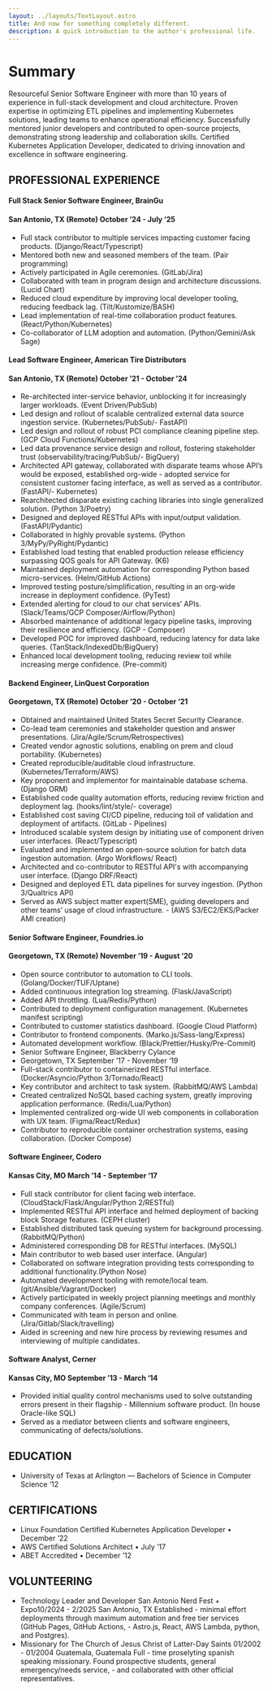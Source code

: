 ```yaml
---
layout: ../layouts/TextLayout.astro
title: And now for something completely different.
description: A quick introduction to the author's professional life.
---
```


# Summary
Resourceful Senior Software Engineer with more than 10 years of experience in full-stack development and cloud architecture. Proven expertise in optimizing ETL pipelines and implementing Kubernetes solutions, leading teams to enhance operational efficiency. Successfully mentored junior developers and contributed to open-source projects, demonstrating strong leadership and collaboration skills. Certified Kubernetes Application Developer, dedicated to driving innovation and excellence in software engineering.

## PROFESSIONAL EXPERIENCE

#### Full Stack Senior Software Engineer, BrainGu
#### San Antonio, TX (Remote) October ’24 - July ’25
- Full stack contributor to multiple services impacting customer facing products. (Django/React/Typescript)
- Mentored both new and seasoned members of the team. (Pair programming)
- Actively participated in Agile ceremonies. (GitLab/Jira)
- Collaborated with team in program design and architecture discussions. (Lucid Chart)
- Reduced cloud expenditure by improving local developer tooling, reducing feedback lag. (Tilt/Kustomize/BASH)
- Lead implementation of real-time collaboration product features. (React/Python/Kubernetes)
- Co-collaborator of LLM adoption and automation. (Python/Gemini/Ask Sage)

#### Lead Software Engineer, American Tire Distributors 
#### San Antonio, TX (Remote) October ’21 - October ’24
- Re-architected inter-service behavior, unblocking it for increasingly larger workloads. (Event Driven/PubSub)
- Led design and rollout of scalable centralized external data source ingestion service. (Kubernetes/PubSub/- FastAPI)
- Led design and rollout of robust PCI compliance cleaning pipeline step. (GCP Cloud Functions/Kubernetes)
- Led data provenance service design and rollout, fostering stakeholder trust (observability/tracing/PubSub/- BigQuery)
- Architected API gateway, collaborated with disparate teams whose API’s would be exposed, established org-wide - adopted service for consistent customer facing interface, as well as served as a contributor. (FastAPI/- Kubernetes)
- Rearchitected disparate existing caching libraries into single generalized solution. (Python 3/Poetry)
- Designed and deployed RESTful APIs with input/output validation. (FastAPI/Pydantic)
- Collaborated in highly provable systems. (Python 3/MyPy/PyRight/Pydantic)
- Established load testing that enabled production release efficiency surpassing QOS goals for API Gateway. (K6)
- Maintained deployment automation for corresponding Python based micro-services. (Helm/GitHub Actions)
- Improved testing posture/simplification, resulting in an org-wide increase in deployment confidence. (PyTest)
- Extended alerting for cloud to our chat services’ APIs. (Slack/Teams/GCP Composer/Airflow/Python)
- Absorbed maintenance of additional legacy pipeline tasks, improving their resilience and efficiency. (GCP - Composer)
- Developed POC for improved dashboard, reducing latency for data lake queries. (TanStack/IndexedDb/BigQuery)
- Enhanced local development tooling, reducing review toil while increasing merge confidence. (Pre-commit)

#### Backend Engineer, LinQuest Corporation
#### Georgetown, TX (Remote) October ’20 - October ‘21
- Obtained and maintained United States Secret Security Clearance.
- Co-lead team ceremonies and stakeholder question and answer presentations. (Jira/Agile/Scrum/Retrospectives)
- Created vendor agnostic solutions, enabling on prem and cloud portability. (Kubernetes)
- Created reproducible/auditable cloud infrastructure. (Kubernetes/Terraform/AWS)
- Key proponent and implementor for maintainable database schema. (Django ORM)
- Established code quality automation efforts, reducing review friction and deployment lag. (hooks/lint/style/- coverage)
- Established cost saving CI/CD pipeline, reducing toil of validation and deployment of artifacts. (GitLab - Pipelines)
- Introduced scalable system design by initiating use of component driven user interfaces. (React/Typescript)
- Evaluated and implemented an open-source solution for batch data ingestion automation. (Argo Workflows/ React)
- Architected and co-contributor to RESTful API's with accompanying user interface. (Django DRF/React)
- Designed and deployed ETL data pipelines for survey ingestion. (Python 3/Qualtrics API)
- Served as AWS subject matter expert(SME), guiding developers and other teams’ usage of cloud infrastructure. - (AWS S3/EC2/EKS/Packer AMI creation)

#### Senior Software Engineer, Foundries.io
#### Georgetown, TX (Remote) November ’19 - August ‘20
- Open source contributor to automation to CLI tools. (Golang/Docker/TUF/Uptane)
- Added continuous integration log streaming. (Flask/JavaScript)
- Added API throttling. (Lua/Redis/Python)
- Contributed to deployment configuration management. (Kubernetes manifest scripting)
- Contributed to customer statistics dashboard. (Google Cloud Platform)
- Contributor to frontend components. (Marko.js/Sass-lang/Express)
- Automated development workflow. (Black/Prettier/Husky/Pre-Commit)
- Senior Software Engineer, Blackberry Cylance
- Georgetown, TX September ’17 - November ‘19
- Full-stack contributor to containerized RESTful interface. (Docker/Asyncio/Python 3/Tornado/React)
- Key contributor and architect to task system. (RabbitMQ/AWS Lambda)
- Created centralized NoSQL based caching system, greatly improving application performance. (Redis/Lua/Python)
- Implemented centralized org-wide UI web components in collaboration with UX team. (Figma/React/Redux)
- Contributor to reproducible container orchestration systems, easing collaboration. (Docker Compose)

#### Software Engineer, Codero
#### Kansas City, MO March ’14 - September ‘17
- Full stack contributor for client facing web interface. (CloudStack/Flask/Angular/Python 2/RESTful)
- Implemented RESTful API interface and helmed deployment of backing block Storage features. (CEPH cluster)
- Established distributed task queuing system for background processing. (RabbitMQ/Python)
- Administered corresponding DB for RESTful interfaces. (MySQL)
- Main contributor to web based user interface. (Angular)
- Collaborated on software integration providing tests corresponding to additional functionality.(Python Nose)
- Automated development tooling with remote/local team. (git/Ansible/Vagrant/Docker)
- Actively participated in weekly project planning meetings and monthly company conferences. (Agile/Scrum)
- Communicated with team in person and online. (Jira/Gitlab/Slack/travelling)
- Aided in screening and new hire process by reviewing resumes and interviewing of multiple candidates.

#### Software Analyst, Cerner
#### Kansas City, MO September ’13 - March ‘14
- Provided initial quality control mechanisms used to solve outstanding errors present in their flagship - Millennium software product. (In house Oracle-like SQL)
- Served as a mediator between clients and software engineers, communicating of defects/solutions.

## EDUCATION
- University of Texas at Arlington — Bachelors of Science in Computer Science ‘12

## CERTIFICATIONS
- Linux Foundation Certified Kubernetes Application Developer • December ’22
- AWS Certified Solutions Architect • July ’17
- ABET Accredited • December ’12

## VOLUNTEERING
- Technology Leader and Developer San Antonio Nerd Fest + Expo10/2024 - 2/2025 San Antonio, TX
Established - minimal effort deployments through maximum automation and free tier services (GitHub Pages, GitHub Actions, - Astro.js, React, AWS Lambda, python, and Postgres).
- Missionary for The Church of Jesus Christ of Latter-Day Saints 01/2002 - 01/2004 Guatemala, Guatemala
Full - time proselyting spanish speaking missionary. Found prospective students, general emergency/needs service, - and collaborated with other official representatives.